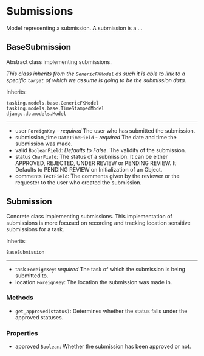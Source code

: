# Submissions

Model representing a submission. A submission is a ...

## BaseSubmission

Abstract class implementing submissions.

_This class inherits from the `GenericFKModel` as such it is able to link to a specific `target` of which we assume is going to be the submission data._

Inherits:
```
tasking.models.base.GenericFKModel
tasking.models.base.TimeStampedModel
django.db.models.Model
```

---

  * user `ForeignKey` - _required_ The user who has submitted the submission.
  * submission_time `DateTimeField` - _required_ The date and time the submission was made.
  * valid `BooleanField`: _Defaults to False_. The validity of the submission.
  * status `CharField`: The status of a submission. It can be either APPROVED, REJECTED, UNDER REVIEW or PENDING REVIEW. It Defaults to PENDING REVIEW on Initialization of an Object.
  * comments `TextField`: The comments given by the reviewer or the requester to the user who created the submission.

## Submission

Concrete class implementing submissions. This implementation of submissions is more focused on recording and tracking location sensitive submissions for a task.

Inherits:
```
BaseSubmission
```

---

  * task `ForeignKey`: _required_ The task of which the submission is being submitted to.
  * location `ForeignKey`: The location the submission was made in.

### Methods

- `get_approved(status)`: Determines whether the status falls under the approved statuses.

### Properties

- approved `Boolean`: Whether the submission has been approved or not.
